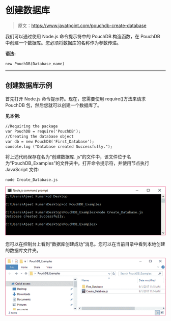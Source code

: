 # 创建数据库

> 原文：<https://www.javatpoint.com/pouchdb-create-database>

我们可以通过使用 Node.js 命令提示符中的 PouchDB 构造函数，在 PouchDB 中创建一个数据库。您必须将数据库的名称作为参数传递。

**语法:**

```
new PouchDB(Database_name)

```

* * *

## 创建数据库示例

首先打开 Node.js 命令提示符。现在，您需要使用 require()方法来请求 PouchDB 包，然后您就可以创建一个数据库了。

**见本例:**

```
//Requiring the package
var PouchDB = require('PouchDB');
//Creating the database object
var db = new PouchDB('First_Database');
console.log ("Database created Successfully.");

```

将上述代码保存在名为“创建数据库. js”的文件中，该文件位于名为“PouchDB_Examples”的文件夹中。打开命令提示符，并使用节点执行 JavaScript 文件:

```
node Create_Database.js

```

![PouchDB Create database 1](img/7d3439c0d9d952c659d1a3a0ebdb248e.png)

您可以在控制台上看到“数据库创建成功”消息。您可以在当前目录中看到本地创建的数据库文件夹。

![PouchDB Create database 2](img/1311b5d6b938ca236cbef473bad1e501.png)